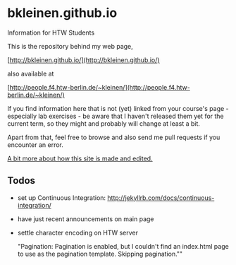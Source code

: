 bkleinen.github.io
==================

Information for HTW Students

This is the repository behind my web page,

[http://bkleinen.github.io/](http://bkleinen.github.io/)

also available at

[http://people.f4.htw-berlin.de/~kleinen/](http://people.f4.htw-berlin.de/~kleinen/)

If you find information here that is not (yet) linked from your course's page - especially lab exercises -
be aware that I haven't released them yet for the current term, so they might and probably will change at least a bit.

Apart from that, feel free to browse and also send me pull requests if you encounter an error.

[A bit more about how this site is made and edited.](http://bkleinen.github.io/about/thissite.html)

## Todos

- set up Continuous Integration: http://jekyllrb.com/docs/continuous-integration/
- have just recent announcements on main page
- settle character encoding on HTW server

  "Pagination: Pagination is enabled, but I couldn't find an index.html page to use as the pagination template. Skipping pagination.""
